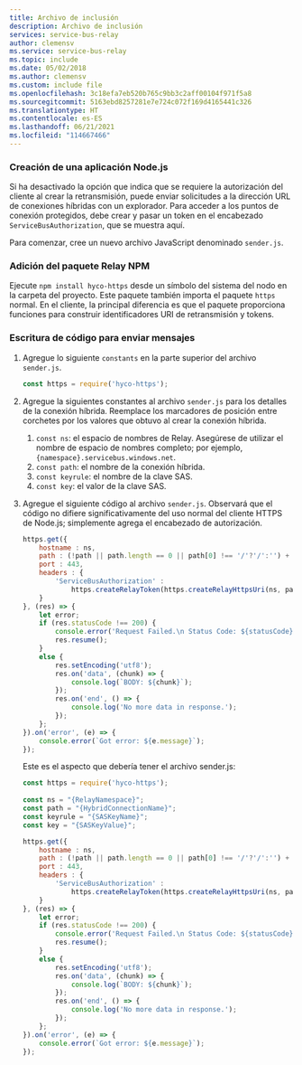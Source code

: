 ```yaml
---
title: Archivo de inclusión
description: Archivo de inclusión
services: service-bus-relay
author: clemensv
ms.service: service-bus-relay
ms.topic: include
ms.date: 05/02/2018
ms.author: clemensv
ms.custom: include file
ms.openlocfilehash: 3c18efa7eb520b765c9bb3c2aff00104f971f5a8
ms.sourcegitcommit: 5163ebd8257281e7e724c072f169d4165441c326
ms.translationtype: HT
ms.contentlocale: es-ES
ms.lasthandoff: 06/21/2021
ms.locfileid: "114667466"
---
```

### <a name="create-a-nodejs-application"></a>Creación de una aplicación Node.js

Si ha desactivado la opción que indica que se requiere la autorización del cliente al crear la retransmisión, puede enviar solicitudes a la dirección URL de conexiones híbridas con un explorador. Para acceder a los puntos de conexión protegidos, debe crear y pasar un token en el encabezado `ServiceBusAuthorization`, que se muestra aquí.

Para comenzar, cree un nuevo archivo JavaScript denominado `sender.js`.

### <a name="add-the-relay-npm-package"></a>Adición del paquete Relay NPM

Ejecute `npm install hyco-https` desde un símbolo del sistema del nodo en la carpeta del proyecto. Este paquete también importa el paquete `https` normal. En el cliente, la principal diferencia es que el paquete proporciona funciones para construir identificadores URI de retransmisión y tokens.

### <a name="write-some-code-to-send-messages"></a>Escritura de código para enviar mensajes

1. Agregue lo siguiente `constants` en la parte superior del archivo `sender.js`.
   
    ```js
    const https = require('hyco-https');
    ```

2. Agregue la siguientes constantes al archivo `sender.js` para los detalles de la conexión híbrida. Reemplace los marcadores de posición entre corchetes por los valores que obtuvo al crear la conexión híbrida.
   
   1. `const ns`: el espacio de nombres de Relay. Asegúrese de utilizar el nombre de espacio de nombres completo; por ejemplo, `{namespace}.servicebus.windows.net`.
   2. `const path`: el nombre de la conexión híbrida.
   3. `const keyrule`: el nombre de la clave SAS.
   4. `const key`: el valor de la clave SAS.

3. Agregue el siguiente código al archivo `sender.js`. Observará que el código no difiere significativamente del uso normal del cliente HTTPS de Node.js; simplemente agrega el encabezado de autorización.
   
    ```js
   https.get({
        hostname : ns,
        path : (!path || path.length == 0 || path[0] !== '/'?'/':'') + path,
        port : 443,
        headers : {
            'ServiceBusAuthorization' : 
                https.createRelayToken(https.createRelayHttpsUri(ns, path), keyrule, key)
        }
    }, (res) => {
        let error;
        if (res.statusCode !== 200) {
            console.error('Request Failed.\n Status Code: ${statusCode}');
            res.resume();
        } 
        else {
            res.setEncoding('utf8');
            res.on('data', (chunk) => {
                console.log(`BODY: ${chunk}`);
            });
            res.on('end', () => {
                console.log('No more data in response.');
            });
        };
    }).on('error', (e) => {
        console.error(`Got error: ${e.message}`);
    });
    ```
    Este es el aspecto que debería tener el archivo sender.js:
   
    ```js
    const https = require('hyco-https');
       
    const ns = "{RelayNamespace}";
    const path = "{HybridConnectionName}";
    const keyrule = "{SASKeyName}";
    const key = "{SASKeyValue}";
   
    https.get({
        hostname : ns,
        path : (!path || path.length == 0 || path[0] !== '/'?'/':'') + path,
        port : 443,
        headers : {
            'ServiceBusAuthorization' : 
                https.createRelayToken(https.createRelayHttpsUri(ns, path), keyrule, key)
        }
    }, (res) => {
        let error;
        if (res.statusCode !== 200) {
            console.error('Request Failed.\n Status Code: ${statusCode}');
            res.resume();
        } 
        else {
            res.setEncoding('utf8');
            res.on('data', (chunk) => {
                console.log(`BODY: ${chunk}`);
            });
            res.on('end', () => {
                console.log('No more data in response.');
            });
        };
    }).on('error', (e) => {
        console.error(`Got error: ${e.message}`);
    });
    ```

